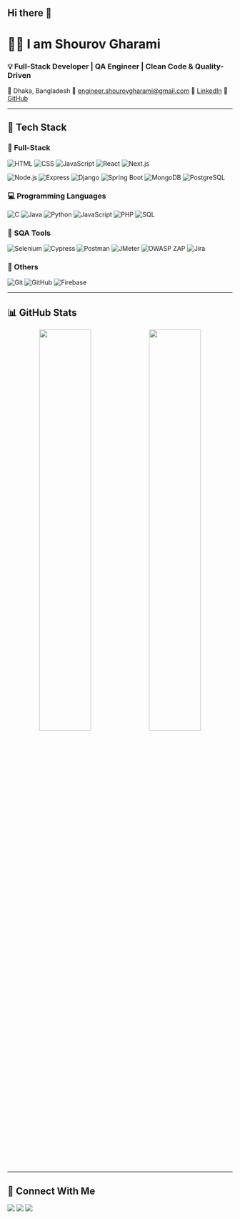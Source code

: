 ## Hi there 👋

<!--
**SHOUROV-GHARAMI/SHOUROV-GHARAMI** is a ✨ _special_ ✨ repository because its `README.md` (this file) appears on your GitHub profile.

Here are some ideas to get you started:

- 🔭 I’m currently working on ...
- 🌱 I’m currently learning ...
- 👯 I’m looking to collaborate on ...
- 🤔 I’m looking for help with ...
- 💬 Ask me about ...
- 📫 How to reach me: ...
- 😄 Pronouns: ...
- ⚡ Fun fact: ...
-->
<!--

# 💻 I am Shourov Gharami

### 👨‍💻 Aspiring Full-Stack Developer | Passionate About Clean Code & Reliable Software Solution

📍 Dhaka, Bangladesh
📧 [engineer.shourovgharami@gmail.com](mailto:engineer.shourovgharami@gmail.com)
🔗 [LinkedIn](https://www.linkedin.com/in/shourov-gharami-624a96206/)
🐙 [GitHub](https://github.com/SHOUROV-GHARAMI)

---

## 🚀 About Me

I'm a Computer Science & Engineering graduate with hands-on experience in both **Full-Stack Web Development** and **Software Quality Assurance (SQA)**. I’m passionate about building clean, scalable web applications and ensuring their reliability through effective testing practices. I'm also committed to continuous learning and contributing to high-quality software development.

---

## 🧩 Skills

### 🌐 Full-Stack Web Development

* **Frontend:** HTML, CSS, JavaScript (ES6), React.js, Next.js, Bootstrap, Tailwind CSS
* **Backend:** Node.js, Express.js, Django, Spring Boot, PHP, Python
* **Database:** MySQL, PostgreSQL, MongoDB
* **Tools & Deployment:** Git, GitHub, VS Code, Vercel, Webpack, Firebase
* **Architecture:** REST API, JWT, MVC

### 🧪 Software Quality Assurance (SQA)

* **Testing Types:** Manual Testing, Automation Testing, Functional Testing, Regression Testing, API Testing, Database Testing
* **Tools & Technologies:** Selenium, Cypress, Playwright, Postman, JMeter, OWASP ZAP
* **Test Management & Reporting:** Jira, TestRail
* **Processes:** SDLC, STLC, Agile, Scrum, Kanban

### 🛠️ Other Skills & Tools

* Programming Languages: C, Java, Python, JavaScript, PHP, SQL
* Networking: Basic CCNA knowledge
* Platforms: Windows, Linux
* Soft Skills: Problem Solving, Communication, Collaboration, Adaptability, Time Management

---

## 📈 GitHub Stats

![Shourov's GitHub Stats](https://github-readme-stats.vercel.app/api?username=SHOUROV-GHARAMI\&show_icons=true\&theme=radical)
![Top Languages](https://github-readme-stats.vercel.app/api/top-langs/?username=SHOUROV-GHARAMI\&layout=compact\&theme=radical)

---

## 📫 Let's Connect

Feel free to reach out if you'd like to collaborate, discuss ideas, or just say hello!

📧 Email: [engineer.shourovgharami@gmail.com](mailto:engineer.shourovgharami@gmail.com)
🔗 LinkedIn: [linkedin.com/in/shourov-gharami-624a96206](https://www.linkedin.com/in/shourov-gharami-624a96206/)
🐙 GitHub: [github.com/SHOUROV-GHARAMI](https://github.com/SHOUROV-GHARAMI)
-->

# 👨‍💻 I am Shourov Gharami

### 💡 Full-Stack Developer | QA Engineer | Clean Code & Quality-Driven

📍 Dhaka, Bangladesh
📧 [engineer.shourovgharami@gmail.com](mailto:engineer.shourovgharami@gmail.com)
🔗 [LinkedIn](https://www.linkedin.com/in/shourov-gharami-624a96206/)
🐙 [GitHub](https://github.com/SHOUROV-GHARAMI)

---

## 🚀 Tech Stack

### 🔧 Full-Stack

![HTML](https://img.shields.io/badge/-HTML5-E34F26?style=flat\&logo=html5\&logoColor=white)
![CSS](https://img.shields.io/badge/-CSS3-1572B6?style=flat\&logo=css3)
![JavaScript](https://img.shields.io/badge/-JavaScript-F7DF1E?style=flat\&logo=javascript\&logoColor=black)
![React](https://img.shields.io/badge/-React-61DAFB?style=flat\&logo=react)
![Next.js](https://img.shields.io/badge/-Next.js-000000?style=flat\&logo=nextdotjs)

![Node.js](https://img.shields.io/badge/-Node.js-339933?style=flat\&logo=node.js\&logoColor=white)
![Express](https://img.shields.io/badge/-Express.js-000000?style=flat\&logo=express)
![Django](https://img.shields.io/badge/-Django-092E20?style=flat\&logo=django)
![Spring Boot](https://img.shields.io/badge/-Spring_Boot-6DB33F?style=flat\&logo=spring-boot)
![MongoDB](https://img.shields.io/badge/-MongoDB-47A248?style=flat\&logo=mongodb)
![PostgreSQL](https://img.shields.io/badge/-PostgreSQL-4169E1?style=flat\&logo=postgresql)

### 💻 Programming Languages

![C](https://img.shields.io/badge/-C-00599C?style=flat\&logo=c\&logoColor=white)
![Java](https://img.shields.io/badge/-Java-007396?style=flat\&logo=java\&logoColor=white)
![Python](https://img.shields.io/badge/-Python-3776AB?style=flat\&logo=python\&logoColor=white)
![JavaScript](https://img.shields.io/badge/-JavaScript-F7DF1E?style=flat\&logo=javascript\&logoColor=black)
![PHP](https://img.shields.io/badge/-PHP-777BB4?style=flat\&logo=php\&logoColor=white)
![SQL](https://img.shields.io/badge/-SQL-4479A1?style=flat\&logo=mysql\&logoColor=white)

### 🧪 SQA Tools

![Selenium](https://img.shields.io/badge/-Selenium-43B02A?style=flat\&logo=selenium)
![Cypress](https://img.shields.io/badge/-Cypress-17202C?style=flat\&logo=cypress)
![Postman](https://img.shields.io/badge/-Postman-FF6C37?style=flat\&logo=postman)
![JMeter](https://img.shields.io/badge/-JMeter-D22128?style=flat\&logo=apachejmeter)
![OWASP ZAP](https://img.shields.io/badge/-OWASP_ZAP-000000?style=flat\&logo=owasp)
![Jira](https://img.shields.io/badge/-Jira-0052CC?style=flat\&logo=jira)

### 🧠 Others

![Git](https://img.shields.io/badge/-Git-F05032?style=flat\&logo=git\&logoColor=white)
![GitHub](https://img.shields.io/badge/-GitHub-181717?style=flat\&logo=github)
![Firebase](https://img.shields.io/badge/-Firebase-FFCA28?style=flat\&logo=firebase)

---

## 📊 GitHub Stats

<p align="center">
  <img src="https://github-readme-stats.vercel.app/api?username=SHOUROV-GHARAMI&show_icons=true&theme=tokyonight" width="48%" />
  <img src="https://github-readme-stats.vercel.app/api/top-langs/?username=SHOUROV-GHARAMI&layout=compact&theme=tokyonight" width="48%" />
</p>

---

## 🔗 Connect With Me

<p align="left">
  <a href="mailto:engineer.shourovgharami@gmail.com"><img src="https://img.shields.io/badge/-Email-D14836?style=flat&logo=gmail&logoColor=white" /></a>
  <a href="https://www.linkedin.com/in/shourov-gharami-624a96206/"><img src="https://img.shields.io/badge/-LinkedIn-0077B5?style=flat&logo=linkedin&logoColor=white" /></a>
  <a href="https://github.com/SHOUROV-GHARAMI"><img src="https://img.shields.io/badge/-GitHub-181717?style=flat&logo=github" /></a>
</p>

